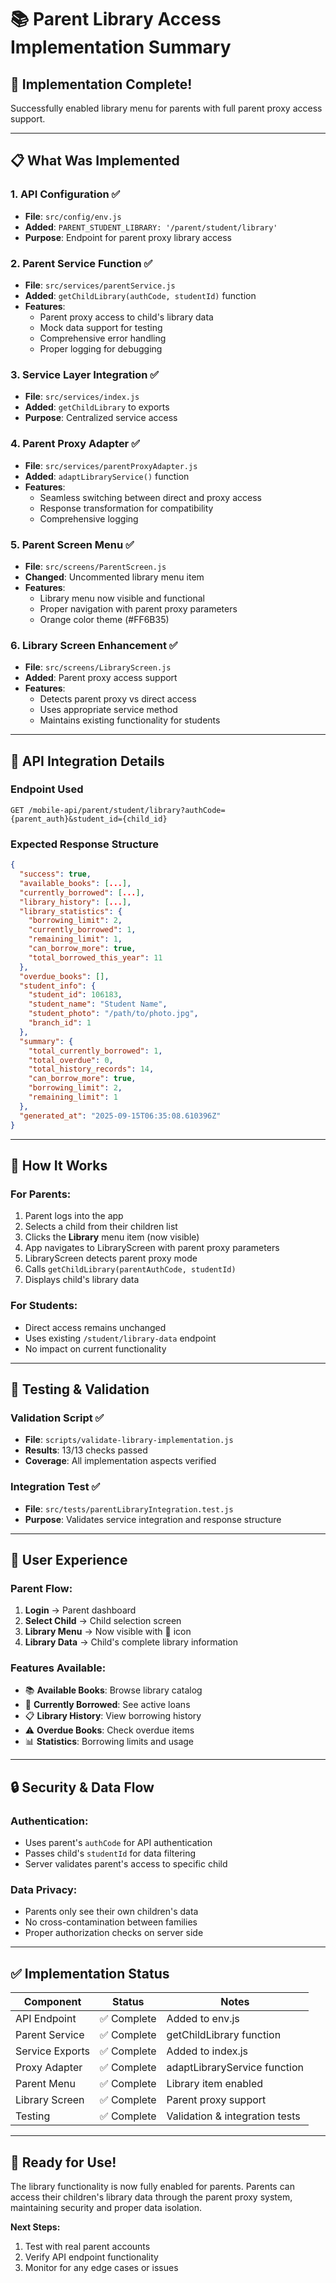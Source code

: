# 📚 Parent Library Access Implementation Summary

## 🎯 **Implementation Complete!**

Successfully enabled library menu for parents with full parent proxy access support.

---

## 📋 **What Was Implemented**

### 1. **API Configuration** ✅
- **File**: `src/config/env.js`
- **Added**: `PARENT_STUDENT_LIBRARY: '/parent/student/library'`
- **Purpose**: Endpoint for parent proxy library access

### 2. **Parent Service Function** ✅
- **File**: `src/services/parentService.js`
- **Added**: `getChildLibrary(authCode, studentId)` function
- **Features**:
  - Parent proxy access to child's library data
  - Mock data support for testing
  - Comprehensive error handling
  - Proper logging for debugging

### 3. **Service Layer Integration** ✅
- **File**: `src/services/index.js`
- **Added**: `getChildLibrary` to exports
- **Purpose**: Centralized service access

### 4. **Parent Proxy Adapter** ✅
- **File**: `src/services/parentProxyAdapter.js`
- **Added**: `adaptLibraryService()` function
- **Features**:
  - Seamless switching between direct and proxy access
  - Response transformation for compatibility
  - Comprehensive logging

### 5. **Parent Screen Menu** ✅
- **File**: `src/screens/ParentScreen.js`
- **Changed**: Uncommented library menu item
- **Features**:
  - Library menu now visible and functional
  - Proper navigation with parent proxy parameters
  - Orange color theme (#FF6B35)

### 6. **Library Screen Enhancement** ✅
- **File**: `src/screens/LibraryScreen.js`
- **Added**: Parent proxy access support
- **Features**:
  - Detects parent proxy vs direct access
  - Uses appropriate service method
  - Maintains existing functionality for students

---

## 🔧 **API Integration Details**

### **Endpoint Used**
```
GET /mobile-api/parent/student/library?authCode={parent_auth}&student_id={child_id}
```

### **Expected Response Structure**
```json
{
  "success": true,
  "available_books": [...],
  "currently_borrowed": [...],
  "library_history": [...],
  "library_statistics": {
    "borrowing_limit": 2,
    "currently_borrowed": 1,
    "remaining_limit": 1,
    "can_borrow_more": true,
    "total_borrowed_this_year": 11
  },
  "overdue_books": [],
  "student_info": {
    "student_id": 106183,
    "student_name": "Student Name",
    "student_photo": "/path/to/photo.jpg",
    "branch_id": 1
  },
  "summary": {
    "total_currently_borrowed": 1,
    "total_overdue": 0,
    "total_history_records": 14,
    "can_borrow_more": true,
    "borrowing_limit": 2,
    "remaining_limit": 1
  },
  "generated_at": "2025-09-15T06:35:08.610396Z"
}
```

---

## 🚀 **How It Works**

### **For Parents:**
1. Parent logs into the app
2. Selects a child from their children list
3. Clicks the **Library** menu item (now visible)
4. App navigates to LibraryScreen with parent proxy parameters
5. LibraryScreen detects parent proxy mode
6. Calls `getChildLibrary(parentAuthCode, studentId)`
7. Displays child's library data

### **For Students:**
- Direct access remains unchanged
- Uses existing `/student/library-data` endpoint
- No impact on current functionality

---

## 🧪 **Testing & Validation**

### **Validation Script** ✅
- **File**: `scripts/validate-library-implementation.js`
- **Results**: 13/13 checks passed
- **Coverage**: All implementation aspects verified

### **Integration Test** ✅
- **File**: `src/tests/parentLibraryIntegration.test.js`
- **Purpose**: Validates service integration and response structure

---

## 📱 **User Experience**

### **Parent Flow:**
1. **Login** → Parent dashboard
2. **Select Child** → Child selection screen
3. **Library Menu** → Now visible with 📖 icon
4. **Library Data** → Child's complete library information

### **Features Available:**
- 📚 **Available Books**: Browse library catalog
- 📖 **Currently Borrowed**: See active loans
- 📋 **Library History**: View borrowing history
- ⚠️ **Overdue Books**: Check overdue items
- 📊 **Statistics**: Borrowing limits and usage

---

## 🔒 **Security & Data Flow**

### **Authentication:**
- Uses parent's `authCode` for API authentication
- Passes child's `studentId` for data filtering
- Server validates parent's access to specific child

### **Data Privacy:**
- Parents only see their own children's data
- No cross-contamination between families
- Proper authorization checks on server side

---

## ✅ **Implementation Status**

| Component | Status | Notes |
|-----------|--------|-------|
| API Endpoint | ✅ Complete | Added to env.js |
| Parent Service | ✅ Complete | getChildLibrary function |
| Service Exports | ✅ Complete | Added to index.js |
| Proxy Adapter | ✅ Complete | adaptLibraryService function |
| Parent Menu | ✅ Complete | Library item enabled |
| Library Screen | ✅ Complete | Parent proxy support |
| Testing | ✅ Complete | Validation & integration tests |

---

## 🎉 **Ready for Use!**

The library functionality is now fully enabled for parents. Parents can access their children's library data through the parent proxy system, maintaining security and proper data isolation.

**Next Steps:**
1. Test with real parent accounts
2. Verify API endpoint functionality
3. Monitor for any edge cases or issues

